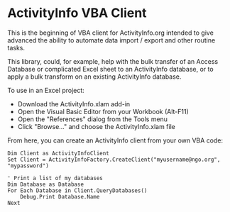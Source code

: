 
ActivityInfo VBA Client
=======================

This is the beginning of VBA client for ActivityInfo.org intended to give
advanced the ability to automate data import / export and other routine tasks.

This library, could, for example, help with the bulk transfer of an Access Database 
or complicated Excel sheet to an ActivityInfo database, or to apply a bulk transform
on an existing ActivityInfo database.

To use in an Excel project:

* Download the ActivityInfo.xlam add-in
* Open the Visual Basic Editor from your Workbook (Alt-F11)
* Open the "References" dialog from the Tools menu
* Click "Browse..." and choose the ActivityInfo.xlam file

From here, you can create an ActivityInfo client from your own VBA code:

    Dim Client as ActivityInfoClient
    Set Client = ActivityInfoFactory.CreateClient("myusername@ngo.org", "mypassword")
   
    ' Print a list of my databases
    Dim Database as Database
    For Each Database in Client.QueryDatabases() 
 	    Debug.Print Database.Name
    Next
	

   